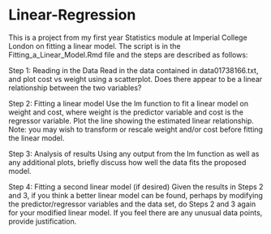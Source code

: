 # Linear-Regression

This is a project from my first year Statistics module at Imperial College London on fitting a linear model. The script is in the Fitting_a_Linear_Model.Rmd file and the steps are described as follows:

Step 1: Reading in the Data
Read in the data contained in data01738166.txt, and plot cost vs weight using a scatterplot. Does there
appear to be a linear relationship between the two variables?

Step 2: Fitting a linear model
Use the lm function to fit a linear model on weight and cost, where weight is the predictor variable and
cost is the regressor variable. Plot the line showing the estimated linear relationship. Note: you may wish
to transform or rescale weight and/or cost before fitting the linear model.

Step 3: Analysis of results
Using any output from the lm function as well as any additional plots, briefly discuss how well the data fits
the proposed model.

Step 4: Fitting a second linear model (if desired)
Given the results in Steps 2 and 3, if you think a better linear model can be found, perhaps by modifying the
predictor/regressor variables and the data set, do Steps 2 and 3 again for your modified linear model. If you
feel there are any unusual data points, provide justification.
